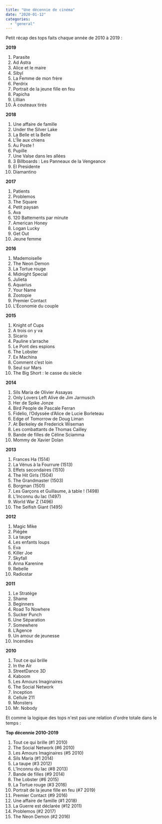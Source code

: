 ```yaml
---
title: "Une décennie de cinéma"
date: "2020-01-12"
categories: 
  - "general"
---
```


Petit récap des tops faits chaque année de 2010 à 2019 :

**2019**

1. Parasite
2. Ad Astra
3. Alice et le maire
4. Sibyl
5. La Femme de mon frère
6. Perdrix
7. Portrait de la jeune fille en feu
8. Papicha
9. Lillian
10. À couteaux tirés

**2018**

1. Une affaire de famille
2. Under the Silver Lake
3. La Belle et la Belle
4. L'Île aux chiens
5. Au Poste !
6. Pupille
7. Une Valse dans les allées
8. 3 Billboards : Les Panneaux de la Vengeance
9. El Presidente
10. Diamantino

**2017**

1. Patients
2. Problemos
3. The Square
4. Petit paysan
5. Ava
6. 120 Battements par minute
7. American Honey
8. Logan Lucky
9. Get Out
10. Jeune femme

**2016**

1. Mademoiselle
2. The Neon Demon
3. La Tortue rouge
4. Midnight Special
5. Julieta
6. Aquarius
7. Your Name
8. Zootopie
9. Premier Contact
10. L'Économie du couple

**2015**  

1. Knight of Cups
2. A trois on y va
3. Sicario
4. Pauline s’arrache
5. Le Pont des espions
6. The Lobster
7. Ex Machina
8. Comment c’est loin
9. Seul sur Mars
10. The Big Short : le casse du siècle

**2014**

1. Sils Maria de Olivier Assayas
2. Only Lovers Left Alive de Jim Jarmusch
3. Her de Spike Jonze
4. Bird People de Pascale Ferran
5. Fidelio, l’Odyssée d’Alice de Lucie Borleteau
6. Edge of Tomorrow de Doug Liman
7. At Berkeley de Frederick Wiseman
8. Les combattants de Thomas Cailley
9. Bande de filles de Céline Sciamma
10. Mommy de Xavier Dolan

**2013**

1. Frances Ha (1514)
2. La Vénus à la Fourrure (1513)
3. Effets secondaires (1510)
4. The Hit Girls (1504)
5. The Grandmaster (1503)
6. Borgman (1501)
7. Les Garçons et Guillaume, à table ! (1498)
8. L’Inconnu du lac (1497)
9. World War Z (1496)
10. The Selfish Giant (1495)

**2012**

1. Magic Mike
2. Piégée
3. La taupe
4. Les enfants loups
5. Eva
6. Killer Joe
7. Skyfall
8. Anna Karenine
9. Rebelle
10. Radiostar

**2011**

1. Le Stratège
2. Shame
3. Beginners
4. Road To Nowhere
5. Sucker Punch
6. Une Séparation
7. Somewhere
8. L’Agence
9. Un amour de jeunesse
10. Incendies

**2010**

1. Tout ce qui brille
2. In the Air
3. StreetDance 3D
4. Kaboom
5. Les Amours Imaginaires
6. The Social Network
7. Inception
8. Cellule 211
9. Monsters
10. Mr. Nobody

Et comme la logique des tops n'est pas une relation d'ordre totale dans le temps :

**Top décennie 2010-2019**

1. Tout ce qui brille (#1 2010)
2. The Social Network (#6 2010)
3. Les Amours Imaginaires (#5 2010)
4. Sils Maria (#1 2014)
5. La taupe (#3 2012)
6. L’Inconnu du lac (#8 2013)
7. Bande de filles (#9 2014)
8. The Lobster (#6 2015)
9. La Tortue rouge (#3 2016)
10. Portrait de la jeune fille en feu (#7 2019)
11. Premier Contact (#9 2016)
12. Une affaire de famille (#1 2018)
13. La Guerre est déclarée (#12 2011)
14. Problemos (#2 2017)
15. The Neon Demon (#2 2016)
